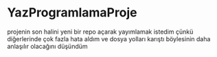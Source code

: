 # YazProgramlamaProje
 projenin son halini yeni bir repo açarak yayımlamak istedim çünkü diğerlerinde çok fazla hata aldım ve dosya yolları karıştı böylesinin daha anlaşılır olacağını düşündüm
